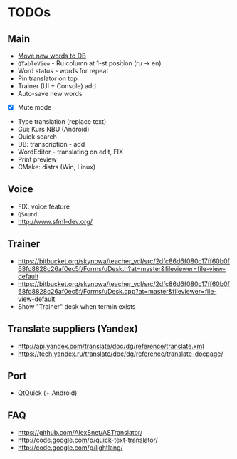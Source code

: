 # TODOs

## Main

- [Move new words to DB](https://docs.google.com/spreadsheets/d/1m8uh17iOzbM5aj8NWxBxTZbrDobUbOsJepj_sH9Uz_A/edit)
- `QTableView` - Ru column at 1-st position (ru -> en)
- Word status - words for repeat
- Pin translator on top
- Trainer (UI + Console) add
- Auto-save new words
- [x] Mute mode
- Type translation (replace text)
- Gui: Kurs NBU (Android)
- Quick search
- DB: transcription - add
- WordEditor - translating on edit, FIX
- Print preview
- CMake: distrs (Win, Linux)

## Voice

- FIX: voice feature
- `QSound`
- http://www.sfml-dev.org/

## Trainer

- https://bitbucket.org/skynowa/teacher_vcl/src/2dfc86d6f080c17ff60b0f68fd8828c26af0ec5f/Forms/uDesk.h?at=master&fileviewer=file-view-default
- https://bitbucket.org/skynowa/teacher_vcl/src/2dfc86d6f080c17ff60b0f68fd8828c26af0ec5f/Forms/uDesk.cpp?at=master&fileviewer=file-view-default
- Show "Trainer" desk when termin exists

## Translate suppliers (Yandex)

- http://api.yandex.com/translate/doc/dg/reference/translate.xml
- https://tech.yandex.ru/translate/doc/dg/reference/translate-docpage/

## Port

- QtQuick (+ Android)

## FAQ

- https://github.com/AlexSnet/ASTranslator/
- http://code.google.com/p/quick-text-translator/
- http://code.google.com/p/lightlang/
